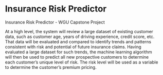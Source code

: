# Insurance Risk Predictor
 Insurance Risk Predictor - WGU Capstone Project

At a high level, the system will review a large dataset of existing customer data, such as customer age, years of driving experience, credit score, etc. That data will be evaluated and compared to identify trends and patterns consistent with risk and potential of future insurance claims. Having evaluated a large dataset for such trends, the machine learning algorithm will then be used to predict all new prospective customers to determine each customer’s unique level of risk. The risk level will be used as a variable to determine the customer’s premium pricing.  